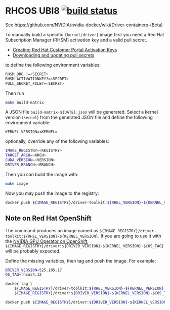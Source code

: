 # RHCOS UBI8 [![build status](https://gitlab.com/nvidia/driver/badges/master/build.svg)](https://gitlab.com/nvidia/driver/commits/master)

See https://github.com/NVIDIA/nvidia-docker/wiki/Driver-containers-(Beta)

To manually build a specific `{kernel/driver}` image first you need a Red Hat Subscription Manager (RHSM) activation key and a valid pull secret. 

* [Creating Red Hat Customer Portal Activation Keys](https://access.redhat.com/articles/1378093)
* [Downloading and updating pull secrets](https://access.redhat.com/documentation/en-us/openshift_cluster_manager/2023/html/managing_clusters/assembly-managing-clusters#downloading_and_updating_pull_secrets)

to define the following environment variables:

```bash
RHSM_ORG ?=<SECRET>
RHSM_ACTIVATIONKEY?=<SECRET>
PULL_SECRET_FILE?=<SECRET>
```

Then run 

```bash
make build-matrix
```

A JSON file `build-matrix-${DATE}.json` will be generated. Select a kernel version (`kernel`) from the generated JSON file and define the following environment variable:

```
KERNEL_VERSION=<KERNEL>
```

optionally, override any of the following variables:

```bash
IMAGE_REGISTRY=<REGISTRY>
TARGET_ARCH=<ARCH>
CUDA_VERSION=<VERSION>
DRIVER_BRANCH=<BRANCH>
```

Then you can build the image with:
    
```bash
make image
```

Now you may push the image to the registry:

```bash
docker push ${IMAGE_REGISTRY}/driver-toolkit:${RHEL_VERSION}-${KERNEL_VERSION}
```

## Note on Red Hat OpenShift

The command produces an image named as `${IMAGE_REGISTRY}/driver-toolkit:${RHEL_VERSION}-${KERNEL_VERSION}`. If you are going to use it with the [NVIDIA GPU Operator on OpenShift](https://docs.nvidia.com/datacenter/cloud-native/gpu-operator/openshift/contents.html), `${IMAGE_REGISTRY}/driver:${DRIVER_VERSION}-${KERNEL_VERSION}-${OS_TAG}` will be probably expected.

Define the missing variables, then tag and push the image. 
For example:

```bash
DRIVER_VERSION=525.105.17
OS_TAG=rhcos4.12

docker tag \
    ${IMAGE_REGISTRY}/driver-toolkit:${RHEL_VERSION}-${KERNEL_VERSION} \
    ${IMAGE_REGISTRY}/driver:${DRIVER_VERSION}-${KERNEL_VERSION}-${OS_TAG}

docker push ${IMAGE_REGISTRY}/driver:${DRIVER_VERSION}-${KERNEL_VERSION}-${OS_TAG}

```